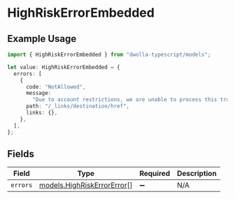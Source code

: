 # HighRiskErrorEmbedded

## Example Usage

```typescript
import { HighRiskErrorEmbedded } from "dwolla-typescript/models";

let value: HighRiskErrorEmbedded = {
  errors: [
    {
      code: "NotAllowed",
      message:
        "Due to account restrictions, we are unable to process this transaction.",
      path: "/_links/destination/href",
      links: {},
    },
  ],
};
```

## Fields

| Field                                                          | Type                                                           | Required                                                       | Description                                                    |
| -------------------------------------------------------------- | -------------------------------------------------------------- | -------------------------------------------------------------- | -------------------------------------------------------------- |
| `errors`                                                       | [models.HighRiskErrorError](../models/highriskerrorerror.md)[] | :heavy_minus_sign:                                             | N/A                                                            |